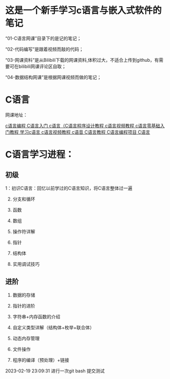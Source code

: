 # 这是一个新手学习c语言与嵌入式软件的笔记

“01-C语言网课”目录下的是记的笔记；

“02-代码编写”是跟着视频而敲的代码；

“03-网课资料”是从Bilibili下载的网课资料,体积过大，不适合上传到github，有需要可在bilibili网课评论区自取；

“04-数据结构网课”是根据网课视频而做的笔记；


# C语言

网课地址：

[c语言编程 C语言入门 c语言（C语言程序设计教程 c语言视频教程 c语言零基础入门教程 学习c语言 c语言视频教程 c语音 C语言教程 C语言编程项目 C语言](https://www.bilibili.com/video/BV1q54y1q79w/?p=81&share_source=copy_web&vd_source=fd049f4c32ec0ad887e1ce34bb1a78f3)

# C语言学习进程：
## 初级

1：初识C语言：回忆以前学过的C语言知识，将C语言整体过一遍

2. 分支和循环

3. 函数

4. 数组

5. 操作符详解

6. 指针

7. 结构体

8. 实用调试技巧


## 进阶

1. 数据的存储

2. 指针的进阶

3. 字符串+内存函数的介绍

4. 自定义类型详解（结构体+枚举+联合体）

5. 动态内存管理

6. 文件操作

7. 程序的编译（预处理）+链接





















2023-02-19 23:09:31 进行一次git bash 提交测试


